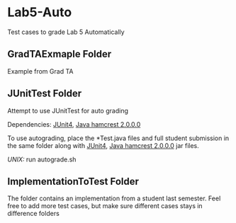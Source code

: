 # Lab5-Auto
Test cases to grade Lab 5 Automatically

## GradTAExmaple Folder
Example from Grad TA

## JUnitTest Folder
Attempt to use JUnitTest for auto grading

Dependencies: [JUnit4](https://mvnrepository.com/artifact/junit/junit/4.12), [Java hamcrest 2.0.0.0](https://mvnrepository.com/artifact/org.hamcrest/java-hamcrest/2.0.0.0)

To use autograding, place the \*Test.java files and full student submission in the same folder along with [JUnit4](https://mvnrepository.com/artifact/junit/junit/4.12), [Java hamcrest 2.0.0.0](https://mvnrepository.com/artifact/org.hamcrest/java-hamcrest/2.0.0.0) jar files.

*UNIX:*
run autograde.sh

## ImplementationToTest Folder
The folder contains an implementation from a student last semester. Feel free to add more test cases, but make sure different cases stays in difference folders
